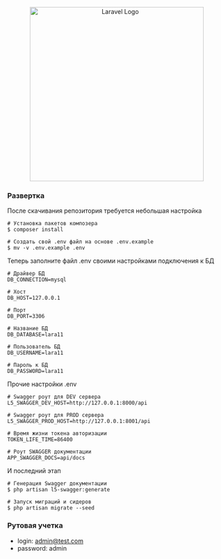 <p align="center"><a href="https://laravel.com" target="_blank"><img src="https://raw.githubusercontent.com/laravel/art/master/logo-lockup/5%20SVG/2%20CMYK/1%20Full%20Color/laravel-logolockup-cmyk-red.svg" width="400" alt="Laravel Logo"></a></p>

### Развертка

После скачивания репозитория требуется небольшая настройка

```
# Установка пакетов композера
$ composer install

# Создать свой .env файл на основе .env.example
$ mv -v .env.example .env
```

Теперь заполните файл .env своими настройками подключения к БД

```
# Драйвер БД
DB_CONNECTION=mysql

# Хост
DB_HOST=127.0.0.1

# Порт
DB_PORT=3306

# Название БД
DB_DATABASE=lara11

# Пользователь БД
DB_USERNAME=lara11

# Пароль к БД
DB_PASSWORD=lara11
```

Прочие настройки .env

```
# Swagger роут для DEV сервера
L5_SWAGGER_DEV_HOST=http://127.0.0.1:8000/api

# Swagger роут для PROD сервера
L5_SWAGGER_PROD_HOST=http://127.0.0.1:8001/api

# Время жизни токена авторизации
TOKEN_LIFE_TIME=86400

# Роут SWAGGER документации
APP_SWAGGER_DOCS=api/docs
```

И последний этап

```
# Генерация Swagger документации
$ php artisan l5-swagger:generate

# Запуск миграций и сидеров
$ php artisan migrate --seed
```

### Рутовая учетка
- login: admin@test.com
- password: admin
